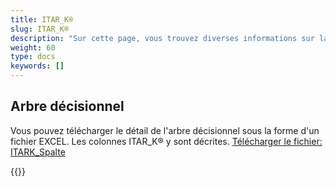 ```yaml
---
title: ITAR_K®
slug: ITAR_K®
description: "Sur cette page, vous trouvez diverses informations sur la création du fichier ITAR_K®."
weight: 60
type: docs
keywords: []
---
```

## Arbre décisionnel

Vous pouvez télécharger le détail de l'arbre décisionnel sous la forme d'un fichier EXCEL. Les colonnes ITAR_K® y sont décrites.
[Télécharger le fichier: ITARK_Spalte](https://github.com/SpiGes/itark_spalte/releases/latest/download/itark_spalte.xlsx)

{{<insertImage image="ItarK_V3_F.png" class="edge max-w-90">}}
